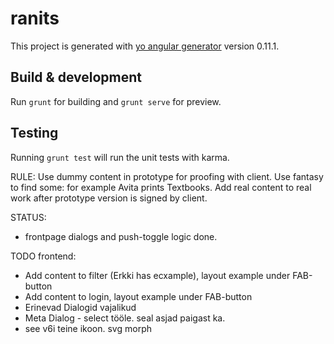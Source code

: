 # ranits

This project is generated with [yo angular generator](https://github.com/yeoman/generator-angular)
version 0.11.1.

## Build & development

Run `grunt` for building and `grunt serve` for preview.

## Testing

Running `grunt test` will run the unit tests with karma.

RULE: Use dummy content in prototype for proofing with client. Use fantasy to find some: for example Avita prints Textbooks. Add real content to real work after prototype version is signed by client.

STATUS:
- frontpage dialogs and push-toggle logic done.

TODO frontend:

- Add content to filter (Erkki has ecxample), layout example under FAB-button
- Add content to login, layout example under FAB-button
- Erinevad Dialogid vajalikud
- Meta Dialog - select tööle. seal asjad paigast ka.
- see v6i teine ikoon. svg morph
